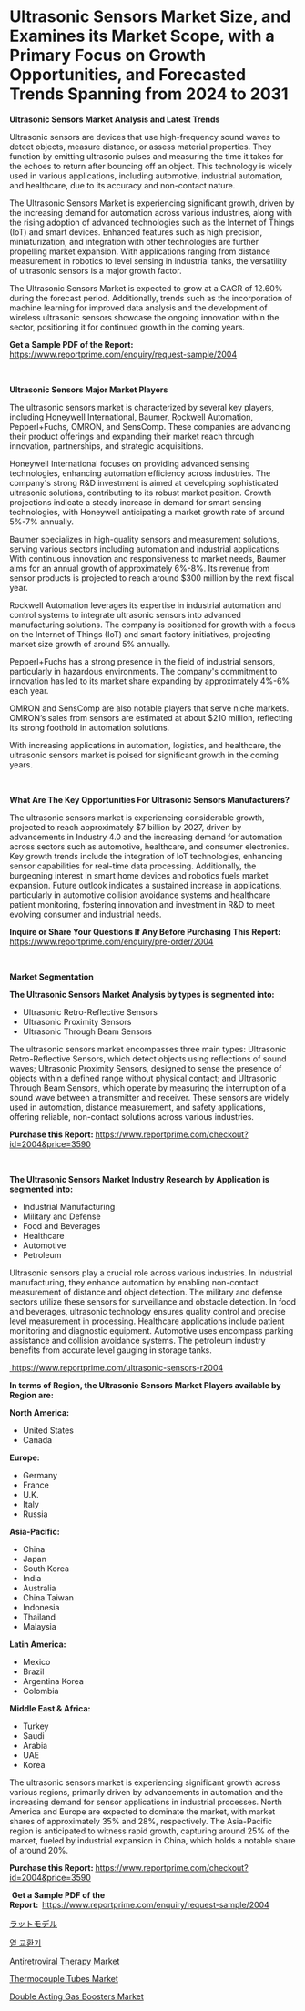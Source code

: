 <p><h1>Ultrasonic Sensors Market Size, and Examines its Market Scope, with a Primary Focus on Growth Opportunities, and Forecasted Trends Spanning from 2024 to 2031</h1></p><p><strong>Ultrasonic Sensors Market Analysis and Latest Trends</strong></p>
<p><p>Ultrasonic sensors are devices that use high-frequency sound waves to detect objects, measure distance, or assess material properties. They function by emitting ultrasonic pulses and measuring the time it takes for the echoes to return after bouncing off an object. This technology is widely used in various applications, including automotive, industrial automation, and healthcare, due to its accuracy and non-contact nature.</p><p>The Ultrasonic Sensors Market is experiencing significant growth, driven by the increasing demand for automation across various industries, along with the rising adoption of advanced technologies such as the Internet of Things (IoT) and smart devices. Enhanced features such as high precision, miniaturization, and integration with other technologies are further propelling market expansion. With applications ranging from distance measurement in robotics to level sensing in industrial tanks, the versatility of ultrasonic sensors is a major growth factor. </p><p>The Ultrasonic Sensors Market is expected to grow at a CAGR of 12.60% during the forecast period. Additionally, trends such as the incorporation of machine learning for improved data analysis and the development of wireless ultrasonic sensors showcase the ongoing innovation within the sector, positioning it for continued growth in the coming years.</p></p>
<p><strong>Get a Sample PDF of the Report:&nbsp;</strong> <a href="https://www.reportprime.com/enquiry/request-sample/2004">https://www.reportprime.com/enquiry/request-sample/2004</a></p>
<p>&nbsp;</p>
<p><strong>Ultrasonic Sensors Major Market Players</strong></p>
<p><p>The ultrasonic sensors market is characterized by several key players, including Honeywell International, Baumer, Rockwell Automation, Pepperl+Fuchs, OMRON, and SensComp. These companies are advancing their product offerings and expanding their market reach through innovation, partnerships, and strategic acquisitions.</p><p>Honeywell International focuses on providing advanced sensing technologies, enhancing automation efficiency across industries. The company's strong R&D investment is aimed at developing sophisticated ultrasonic solutions, contributing to its robust market position. Growth projections indicate a steady increase in demand for smart sensing technologies, with Honeywell anticipating a market growth rate of around 5%-7% annually.</p><p>Baumer specializes in high-quality sensors and measurement solutions, serving various sectors including automation and industrial applications. With continuous innovation and responsiveness to market needs, Baumer aims for an annual growth of approximately 6%-8%. Its revenue from sensor products is projected to reach around $300 million by the next fiscal year.</p><p>Rockwell Automation leverages its expertise in industrial automation and control systems to integrate ultrasonic sensors into advanced manufacturing solutions. The company is positioned for growth with a focus on the Internet of Things (IoT) and smart factory initiatives, projecting market size growth of around 5% annually.</p><p>Pepperl+Fuchs has a strong presence in the field of industrial sensors, particularly in hazardous environments. The company's commitment to innovation has led to its market share expanding by approximately 4%-6% each year.</p><p>OMRON and SensComp are also notable players that serve niche markets. OMRON’s sales from sensors are estimated at about $210 million, reflecting its strong foothold in automation solutions.</p><p>With increasing applications in automation, logistics, and healthcare, the ultrasonic sensors market is poised for significant growth in the coming years.</p></p>
<p>&nbsp;</p>
<p><strong>What Are The Key Opportunities For Ultrasonic Sensors Manufacturers?</strong></p>
<p><p>The ultrasonic sensors market is experiencing considerable growth, projected to reach approximately $7 billion by 2027, driven by advancements in Industry 4.0 and the increasing demand for automation across sectors such as automotive, healthcare, and consumer electronics. Key growth trends include the integration of IoT technologies, enhancing sensor capabilities for real-time data processing. Additionally, the burgeoning interest in smart home devices and robotics fuels market expansion. Future outlook indicates a sustained increase in applications, particularly in automotive collision avoidance systems and healthcare patient monitoring, fostering innovation and investment in R&D to meet evolving consumer and industrial needs.</p></p>
<p><strong>Inquire or Share Your Questions If Any Before Purchasing This Report:</strong> <a href="https://www.reportprime.com/enquiry/pre-order/2004">https://www.reportprime.com/enquiry/pre-order/2004</a></p>
<p>&nbsp;</p>
<p><strong>Market Segmentation</strong></p>
<p><strong>The Ultrasonic Sensors Market Analysis by types is segmented into:</strong></p>
<p><ul><li>Ultrasonic Retro-Reflective Sensors</li><li>Ultrasonic Proximity Sensors</li><li>Ultrasonic Through Beam Sensors</li></ul></p>
<p><p>The ultrasonic sensors market encompasses three main types: Ultrasonic Retro-Reflective Sensors, which detect objects using reflections of sound waves; Ultrasonic Proximity Sensors, designed to sense the presence of objects within a defined range without physical contact; and Ultrasonic Through Beam Sensors, which operate by measuring the interruption of a sound wave between a transmitter and receiver. These sensors are widely used in automation, distance measurement, and safety applications, offering reliable, non-contact solutions across various industries.</p></p>
<p><strong>Purchase this Report:&nbsp;</strong><a href="https://www.reportprime.com/checkout?id=2004&price=3590">https://www.reportprime.com/checkout?id=2004&price=3590</a></p>
<p>&nbsp;</p>
<p><strong>The Ultrasonic Sensors Market Industry Research by Application is segmented into:</strong></p>
<p><ul><li>Industrial Manufacturing</li><li>Military and Defense</li><li>Food and Beverages</li><li>Healthcare</li><li>Automotive</li><li>Petroleum</li></ul></p>
<p><p>Ultrasonic sensors play a crucial role across various industries. In industrial manufacturing, they enhance automation by enabling non-contact measurement of distance and object detection. The military and defense sectors utilize these sensors for surveillance and obstacle detection. In food and beverages, ultrasonic technology ensures quality control and precise level measurement in processing. Healthcare applications include patient monitoring and diagnostic equipment. Automotive uses encompass parking assistance and collision avoidance systems. The petroleum industry benefits from accurate level gauging in storage tanks.</p></p>
<p><a href="https://www.reportprime.com/ultrasonic-sensors-r2004">&nbsp;https://www.reportprime.com/ultrasonic-sensors-r2004</a></p>
<p><strong>In terms of Region, the Ultrasonic Sensors Market Players available by Region are:</strong></p>
<p>
    <p> <strong> North America: </strong>
        <ul>
            <li>United States</li>
            <li>Canada</li>
        </ul>
        </p> 
    <p> <strong> Europe: </strong>
        <ul>
            <li>Germany</li>
            <li>France</li>
            <li>U.K.</li>
            <li>Italy</li>
            <li>Russia</li>
        </ul>
        </p> 
    <p> <strong> Asia-Pacific: </strong>
        <ul>
            <li>China</li>
            <li>Japan</li>
            <li>South Korea</li>
            <li>India</li>
            <li>Australia</li>
            <li>China Taiwan</li>
            <li>Indonesia</li>
            <li>Thailand</li>
            <li>Malaysia</li>
        </ul>
        </p> 
    <p> <strong> Latin America: </strong>
        <ul>
            <li>Mexico</li>
            <li>Brazil</li>
            <li>Argentina Korea</li>
            <li>Colombia</li>
        </ul>
        </p> 
    <p> <strong> Middle East & Africa: </strong>
        <ul>
            <li>Turkey</li>
            <li>Saudi</li>
            <li>Arabia</li>
            <li>UAE</li>
            <li>Korea</li>
        </ul>
    </p>
    </p>
<p><p>The ultrasonic sensors market is experiencing significant growth across various regions, primarily driven by advancements in automation and the increasing demand for sensor applications in industrial processes. North America and Europe are expected to dominate the market, with market shares of approximately 35% and 28%, respectively. The Asia-Pacific region is anticipated to witness rapid growth, capturing around 25% of the market, fueled by industrial expansion in China, which holds a notable share of around 20%.</p></p>
<p><strong>Purchase this Report: </strong><a href="https://www.reportprime.com/checkout?id=2004&price=3590">https://www.reportprime.com/checkout?id=2004&price=3590</a></p>
<p>&nbsp;<strong>Get a Sample PDF of the Report:&nbsp;&nbsp;</strong><a href="https://www.reportprime.com/enquiry/request-sample/2004">https://www.reportprime.com/enquiry/request-sample/2004</a></p>
<p><strong></strong></p>
<p><p><a href="https://medium.com/@qirvhhyf42/%E3%83%A9%E3%83%83%E3%83%88%E3%83%A2%E3%83%87%E3%83%AB%E5%B8%82%E5%A0%B4%E3%81%AE%E5%B1%95%E6%9C%9B%E3%81%A82024%E5%B9%B4%E3%81%8B%E3%82%892031%E5%B9%B4%E3%81%BE%E3%81%A7%E3%81%AE%E4%BA%88%E6%B8%AC-9079f7c6e839">ラットモデル</a></p><p><a href="https://medium.com/@christorpherpfannerstill5436/%EC%97%B4%EA%B5%90%ED%99%98%EA%B8%B0-%EC%8B%9C%EC%9E%A5-%EB%B3%B4%EA%B3%A0%EC%84%9C-%EC%A0%9C%ED%92%88-%EC%9C%A0%ED%98%95-%EC%89%98-%EB%B0%8F-%ED%8A%9C%EB%B8%8C-%EC%97%B4%EA%B5%90%ED%99%98%EA%B8%B0-%ED%8C%90%ED%98%95-%EC%97%B4%EA%B5%90%ED%99%98%EA%B8%B0-%ED%95%80%ED%98%95-%EC%97%B4%EA%B5%90%ED%99%98%EA%B8%B0-%EA%B3%B5%EA%B8%B0-%EB%83%89%EA%B0%81-%EC%97%B4%EA%B5%90%ED%99%98%EA%B8%B0-%EC%B5%9C%EC%A2%85-%EC%9A%A9%EB%8F%84-%ED%99%94%ED%95%99-%EC%84%9D%EC%9C%A0%ED%99%94%ED%95%99-%EB%B0%8F-%EC%84%9D%EC%9C%A0-%EB%B0%8F-%EA%B0%80%EC%8A%A4-hvacr-%EC%8B%9D%ED%92%88-02bffbafc1c2">열 교환기</a></p><p><a href="https://issuu.com/reportprime-2/docs/antiretroviral-therapy-market-size-_855d38a0ce79aa">Antiretroviral Therapy Market</a></p><p><a href="https://www.linkedin.com/pulse/insights-thermocouple-tubes-market-size-which-expanding-135-ezsfc?trackingId=rBfJPmKxROiGsxEVqm8IDw%3D%3D">Thermocouple Tubes Market</a></p><p><a href="https://medium.com/@rebecca.smith5467/mapping-the-double-acting-gas-boosters-market-trends-challenges-and-breakthroughs-2024-2031-a18a0c415797">Double Acting Gas Boosters Market</a></p></p>